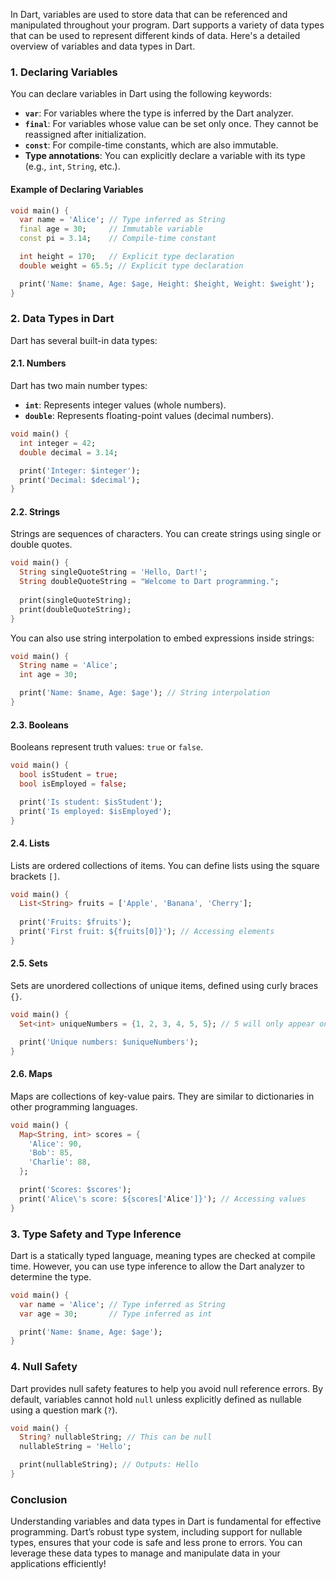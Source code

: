In Dart, variables are used to store data that can be referenced and manipulated throughout your program. Dart supports a variety of data types that can be used to represent different kinds of data. Here's a detailed overview of variables and data types in Dart.

### 1. **Declaring Variables**

You can declare variables in Dart using the following keywords:

- **`var`**: For variables where the type is inferred by the Dart analyzer.
- **`final`**: For variables whose value can be set only once. They cannot be reassigned after initialization.
- **`const`**: For compile-time constants, which are also immutable.
- **Type annotations**: You can explicitly declare a variable with its type (e.g., `int`, `String`, etc.).

#### Example of Declaring Variables

```dart
void main() {
  var name = 'Alice'; // Type inferred as String
  final age = 30;     // Immutable variable
  const pi = 3.14;    // Compile-time constant

  int height = 170;   // Explicit type declaration
  double weight = 65.5; // Explicit type declaration

  print('Name: $name, Age: $age, Height: $height, Weight: $weight');
}
```

### 2. **Data Types in Dart**

Dart has several built-in data types:

#### 2.1. **Numbers**

Dart has two main number types:

- **`int`**: Represents integer values (whole numbers).
- **`double`**: Represents floating-point values (decimal numbers).

```dart
void main() {
  int integer = 42;
  double decimal = 3.14;

  print('Integer: $integer');
  print('Decimal: $decimal');
}
```

#### 2.2. **Strings**

Strings are sequences of characters. You can create strings using single or double quotes.

```dart
void main() {
  String singleQuoteString = 'Hello, Dart!';
  String doubleQuoteString = "Welcome to Dart programming.";
  
  print(singleQuoteString);
  print(doubleQuoteString);
}
```

You can also use string interpolation to embed expressions inside strings:

```dart
void main() {
  String name = 'Alice';
  int age = 30;

  print('Name: $name, Age: $age'); // String interpolation
}
```

#### 2.3. **Booleans**

Booleans represent truth values: `true` or `false`.

```dart
void main() {
  bool isStudent = true;
  bool isEmployed = false;

  print('Is student: $isStudent');
  print('Is employed: $isEmployed');
}
```

#### 2.4. **Lists**

Lists are ordered collections of items. You can define lists using the square brackets `[]`.

```dart
void main() {
  List<String> fruits = ['Apple', 'Banana', 'Cherry'];
  
  print('Fruits: $fruits');
  print('First fruit: ${fruits[0]}'); // Accessing elements
}
```

#### 2.5. **Sets**

Sets are unordered collections of unique items, defined using curly braces `{}`.

```dart
void main() {
  Set<int> uniqueNumbers = {1, 2, 3, 4, 5, 5}; // 5 will only appear once

  print('Unique numbers: $uniqueNumbers');
}
```

#### 2.6. **Maps**

Maps are collections of key-value pairs. They are similar to dictionaries in other programming languages.

```dart
void main() {
  Map<String, int> scores = {
    'Alice': 90,
    'Bob': 85,
    'Charlie': 88,
  };

  print('Scores: $scores');
  print('Alice\'s score: ${scores['Alice']}'); // Accessing values
}
```

### 3. **Type Safety and Type Inference**

Dart is a statically typed language, meaning types are checked at compile time. However, you can use type inference to allow the Dart analyzer to determine the type.

```dart
void main() {
  var name = 'Alice'; // Type inferred as String
  var age = 30;       // Type inferred as int

  print('Name: $name, Age: $age');
}
```

### 4. **Null Safety**

Dart provides null safety features to help you avoid null reference errors. By default, variables cannot hold `null` unless explicitly defined as nullable using a question mark (`?`).

```dart
void main() {
  String? nullableString; // This can be null
  nullableString = 'Hello';

  print(nullableString); // Outputs: Hello
}
```

### Conclusion

Understanding variables and data types in Dart is fundamental for effective programming. Dart’s robust type system, including support for nullable types, ensures that your code is safe and less prone to errors. You can leverage these data types to manage and manipulate data in your applications efficiently!
